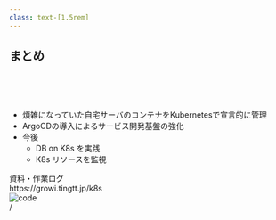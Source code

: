 ```yaml
---
class: text-[1.5rem]
---
```


## まとめ

<br>
<br>
<br>

- 煩雑になっていた自宅サーバのコンテナをKubernetesで宣言的に管理
- ArgoCDの導入によるサービス開発基盤の強化
- 今後
  - DB on K8s を実践
  - K8s リソースを監視

<div
  class="
    absolute bottom-[3.5rem] right-[3.5rem]
    flex items-end
  "
>
<div class="grid gap-y-2 text-right mr-6 mb-2">
  <div>資料・作業ログ</div>
  <div>https://growi.tingtt.jp/k8s</div>
</div>
<img
  src="/qr-code.svg"
  alt="code"
  class="h-[28vh]"
/>
</div>

<div
  class="absolute bottom-[1rem] right-[1rem] text-[1rem]"
>
  <SlideCurrentNo /> / <SlidesTotal />
</div>

<!--
Note
-->